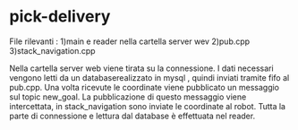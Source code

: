 # pick-delivery
File rilevanti : 
1)main e reader nella cartella server wev
2)pub.cpp
3)stack_navigation.cpp

Nella cartella server web viene tirata su la connessione.
I dati necessari vengono letti da un databaserealizzato in mysql , quindi inviati tramite fifo al pub.cpp.
Una volta ricevute le coordinate viene pubblicato un messaggio sul topic new_goal.
La pubblicazione di questo messaggio viene intercettata, in stack_navigation sono inviate le coordinate al robot.
Tutta la parte di connessione e lettura dal database è effettuata nel reader.
